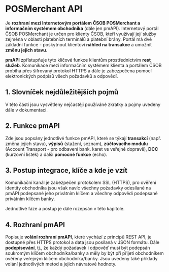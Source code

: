 # POSMerchant API
Je **rozhraní mezi Internetovým portálem ČSOB POSMerchant a informačním systémem obchodníka** (dále jen pmAPI). Internetový portál ČSOB POSMerchant je určen pro klienty ČSOB, kteří využívají její služby zejména v oblasti platebních terminálů a platební brány. Portál má dvě základní funkce - poskytnout klientovi **náhled na transakce** a umožnit **změnu jejich stavu**.

**pmAPI** zpřístupňuje tyto klíčové funkce klientům prostřednictvím **rest služeb**. Komunikace mezi informačním systémem klienta a portálem ČSOB probíhá přes šifrovaný protokol HTTPS a dále je zabezpečena pomocí elektronických podpisů všech požadavků a odpovědí.
## 1. Slovníček nejdůležitějších pojmů
V této části jsou vysvětleny nejčastěji používáné zkratky a pojmy uvedeny dále v dokumentaci.
## 2. Funkce pmAPI
Zde jsou popsány jednotlivé funkce pmAPI, které se týkají **transakcí** (např. změna jejich stavu), **výpisů** (stažení, seznam), **zúčtovacího modulu** (Account Transport - pro odbavení bank. karet ve veřejné dopravě), **DCC** (kurzovní lístek) a další **pomocné funkce** (echo).
## 3. Postup integrace, klíče a kde je vzít
Komunikační kanál je zabezpečen protokolem SSL (HTTPS), pro ověření identity obchodníka jsou však navíc všechny požadavky odesílané na pmAPI podepsané jeho privátním klíčem a všechny odpovědi podepsané privátním klíčem banky.

Jednotlivé fáze a postup je dále rozepsán v této kapitole.
## 4. Rozhraní pmAPI
Popisuje **volání rozhraní pmAPI**, které vychází z principů REST API, je dostupné přes HTTPS protokol a data jsou posílaná v JSON formátu. Dále **podepisování**, tj., že každý požadavek i odpověď musí být podepsán soukromým klíčem obchodníka/banky a měly by být při přijetí obchodníkem ověřeny veřejným klíčem obchodníka/banky. Jsou uvedeny také příklady volání jednotlivých metod a jejich návratové hodnoty.
